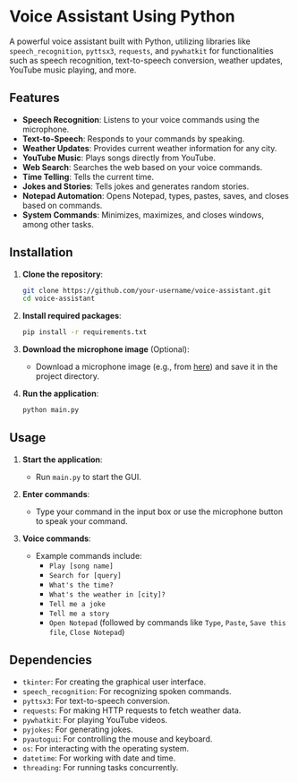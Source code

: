 # Voice Assistant Using Python

A powerful voice assistant built with Python, utilizing libraries like `speech_recognition`, `pyttsx3`, `requests`, and `pywhatkit` for functionalities such as speech recognition, text-to-speech conversion, weather updates, YouTube music playing, and more.

## Features

- **Speech Recognition**: Listens to your voice commands using the microphone.
- **Text-to-Speech**: Responds to your commands by speaking.
- **Weather Updates**: Provides current weather information for any city.
- **YouTube Music**: Plays songs directly from YouTube.
- **Web Search**: Searches the web based on your voice commands.
- **Time Telling**: Tells the current time.
- **Jokes and Stories**: Tells jokes and generates random stories.
- **Notepad Automation**: Opens Notepad, types, pastes, saves, and closes based on commands.
- **System Commands**: Minimizes, maximizes, and closes windows, among other tasks.

## Installation

1. **Clone the repository**:
    ```bash
    git clone https://github.com/your-username/voice-assistant.git
    cd voice-assistant
    ```

2. **Install required packages**:
    ```bash
    pip install -r requirements.txt
    ```

3. **Download the microphone image** (Optional):
    - Download a microphone image (e.g., from [here](microphone.png)) and save it in the project directory.

4. **Run the application**:
    ```bash
    python main.py
    ```

## Usage

1. **Start the application**:
    - Run `main.py` to start the GUI.

2. **Enter commands**:
    - Type your command in the input box or use the microphone button to speak your command.

3. **Voice commands**:
    - Example commands include:
        - `Play [song name]`
        - `Search for [query]`
        - `What's the time?`
        - `What's the weather in [city]?`
        - `Tell me a joke`
        - `Tell me a story`
        - `Open Notepad` (followed by commands like `Type`, `Paste`, `Save this file`, `Close Notepad`)

## Dependencies

- `tkinter`: For creating the graphical user interface.
- `speech_recognition`: For recognizing spoken commands.
- `pyttsx3`: For text-to-speech conversion.
- `requests`: For making HTTP requests to fetch weather data.
- `pywhatkit`: For playing YouTube videos.
- `pyjokes`: For generating jokes.
- `pyautogui`: For controlling the mouse and keyboard.
- `os`: For interacting with the operating system.
- `datetime`: For working with date and time.
- `threading`: For running tasks concurrently.


